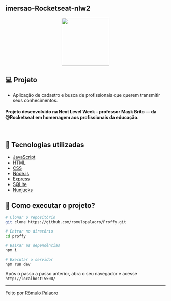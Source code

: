 ## imersao-Rocketseat-nlw2

<p align="center">
  <img src="https://ik.imagekit.io/capitao/Proffy/nlw2_6d7PvlHZ5.svg" width="150" >
</p>

## 💻 Projeto

- Aplicação de cadastro e busca de profissionais que querem transmitir seus conhecimentos.<br>
<h4>Projeto desenvolvido na Next Level Week - professor Mayk Brito — da @Rocketseat em homenagem aos profissionais da educação.</h4><br>


## 🚀 Tecnologias utilizadas

- [JavaScript](https://www.javascript.com/)
- [HTML](https://www.w3schools.com/html/)
- [CSS](https://www.w3.org/Style/CSS/Overview.en.html)
- [Node.js](https://nodejs.org/en/)
- [Express](https://expressjs.com/)
- [SQLite](https://www.sqlite.org/index.html)
- [Nunjucks](https://mozilla.github.io/nunjucks/)


## 🤔 Como executar o projeto?

```bash
# Clonar o repositório
git clone https://github.com/romulopalaoro/Proffy.git

# Entrar no diretório
cd proffy

# Baixar as dependências
npm i

# Executar o servidor
npm run dev
```

Após o passo a passo anterior, abra o seu navegador e acesse `http://localhost:5500/`

---

Feito por [Rômulo Palaoro](https://www.linkedin.com/in/rômulo-palaoro-23837488/)
